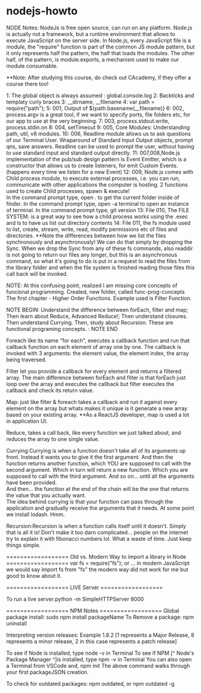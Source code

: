 # nodejs-howto
NODE Notes:  NodeJs is free open source, can run on any platform. Node.js is actually not a framework, but a runtime environment that allows to execute JavaScript on the server side. In Node.js, every JavaScript file is a module, the "require" function is part of the common JS module pattern, but it only represents half the pattern, the half that loads the modules.  The other half, of the pattern, is module.exports, a mechanism used to make our module consumable.  

**Note: After studying this course, do check out CAcademy, if they offer a course there too!

1: The global object is always assumed : global.console.log
2: Backticks and templaty curly braces
3: __dirname, __filename
4: var path = require("path");
5: 001, Output of ${path.basename(__filename)}
6: 002, process.argv is a great tool, if we want to specify ports, file folders etc, for our app to use at the very beginning.
7: 003, process.stdout.write, process.stdin.on
8: 004, setTimeout
9:  005, Core Modules: Understanding path, util, v8 modules.
10: 006, Readline module allows us to ask questions of our Terminal User. Wraparound of Standard Input Output objects, prompt qns, save answers.
Readline can be used to prompt the user, without having to use standard input and standard output directly.
11: 007,008,Node.js implementation of the pub/sub design pattern is Event Emitter, which is a constructor that allows us to create listeners, for emit Custom Events.  (happens every time we listen for a new Event)
12: 009, Node.js comes with Child process module, to execute external processes, i.e. you can run, communicate with other applications the computer is hosting.  2 functions used to create Child processes, spawn & execute!  
In the command prompt type,   open .    to get the current folder inside of finder.
In the command prompt type,   open -a terminal to open an instance of terminal.
In the command prompt type,   git version
13: File 010, The FILE SYSTEM:  is a great way to see how a child process works using the .exec and ls to have us list out directory contents
14: File 011, the fs module used to list, create, stream, write, read, modify permissions etc of files and directories. **Note the differences between how we list the files synchronously and asynchronously! We can do that simply by dropping the Sync. When we drop the Sync from any of these fs commands, also readdir is not going to return our files any longer, but this is an asynchronous command, so what it's going to do is put in a request to read the files from the library folder and when the file system is finished reading those files this call back will be invoked.

NOTE:  At this confusing point, realized I am missing core concepts of funcional programming.  Created, new folder, called func-prog-concepts
The first chapter - Higher Order Functions.  Example used is Filter Function.




NOTE BEGIN:  Understand the difference between forEach, filter and map; Then learn about Reduce, Advanced Reduce!; Then understand closures.  
Then understand Currying.  Then, study about Recursion.
These are functional programing concepts.
: NOTE END

Foreach like its name "for each", executes a callback function and run that callback function on each element of array one by one.  The callback is invoked with 3 arguments:  the element value, the element index, the array being traversed.

Filter let you provide a callback for every element and returns a filtered array.  The main difference between forEach and filter is that forEach just loop over the array and executes the callback but filter executes the callback and check its return value. 

Map: just like filter & foreach takes a callback and run it against every element on the array but whats makes it unique is it generate a new array based on your existing array.  **As a ReactJS developer, map is used a lot in application UI.

Reduce, takes a call back, like every function we just talked about, and reduces the array to one single value.  

Currying:Currying is when a function doesn't take all of its arguments up front. Instead it wants you to give it the first argument.   And then the function returns another function, which YOU are supposed to call with the second argument. Which in turn will return a new function.   Which you are supposed to call with the third argument.  And so on... until all the arguments have been provided.  
And then... the function at the end of the chain will be the one that returns the value that you actually want.  
The idea behind currying is that your function can pass through the application and gradually receive the arguments that it needs.  At some point we install lodash.  Hmm.

Recursion:Recursion is when a function calls itself until it doesn't.  Simply that is all it is!  Don't make it too darn complicated... people on the internet try to explain it with fibonacci numbers lol.  What a waste of time.  Just keep things simple.

==================   Old vs. Modern Way to import a library in Node ==================
var fs = require("fs");
                     or ... in modern JavaScript we would say
import fs from "fs"
                     the modern way did not work for me but good to know about it.






==================   LIVE Server ==================

To run a live server:python -m SimpleHTTPServer 8000

==================   NPM Notes ==================
Global package install:  sudo npm install packageName
To Remove a package: npm uninstall

Interpreting version releases: Example 1.8.2 [1 represents a Major Release, 8 represents a minor release, 2 in this case represents a patch release]

To see if Node is installed, type node -v in Terminal
To see if NPM [^ Node's Package Manager ^]is installed, type npm -v in Terminal
You can also open a Terminal from VSCode and, 
     npm init 
The above command walks through your first packageJSON creation.  

To check for outdated packages: npm outdated, or npm outdated -g
